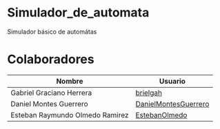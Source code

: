 # Simulador_de_automata
Simulador básico de automátas

# Colaboradores
 |Nombre|Usuario|
 |------|-------|
 |Gabriel Graciano Herrera|[brielgah](https://github.com/brielgah)|
 |Daniel Montes Guerrero|[DanielMontesGuerrero](https://github.com/DanielMontesGuerrero)|
 |Esteban Raymundo Olmedo Ramirez|[EstebanOlmedo](https://github.com/EstebanOlmedo)|
